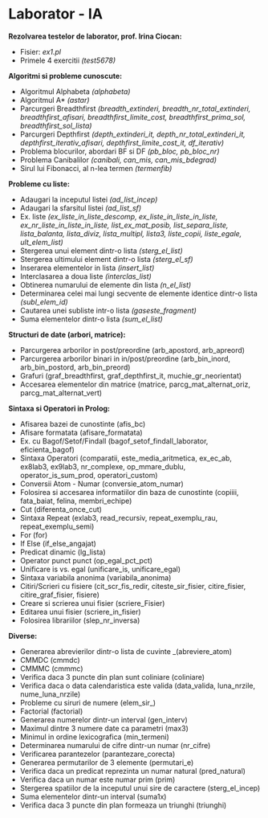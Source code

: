 # Laborator - IA

__Rezolvarea testelor de laborator, prof. Irina Ciocan:__
- Fisier: _ex1.pl_
- Primele 4 exercitii _(test5678)_

__Algoritmi si probleme cunoscute:__
- Algoritmul Alphabeta _(alphabeta)_
- Algoritmul A* _(astar)_
- Parcurgeri Breadthfirst _(breadth_extinderi, breadth_nr_total_extinderi, breadthfirst_afisari, breadthfirst_limite_cost, breadthfirst_prima_sol, breadthfirst_sol_lista)_
- Parcurgeri Depthfirst _(depth_extinderi_it, depth_nr_total_extinderi_it, depthfirst_iterativ_afisari, depthfirst_limite_cost_it, df_iterativ)_
- Problema blocurilor, abordari BF si DF _(pb_bloc, pb_bloc_nr)_
- Problema Canibalilor _(canibali, can_mis, can_mis_bdegrad)_
- Sirul lui Fibonacci, al n-lea termen _(termenfib)_


__Probleme cu liste:__
- Adaugari la inceputul listei _(ad_list_incep)_
- Adaugari la sfarsitul listei _(ad_list_sf)_
- Ex. liste _(ex_liste_in_liste_descomp, ex_liste_in_liste_in_liste, ex_nr_liste_in_liste_in_liste, list_ex_mat_posib, list_separa_liste, lista_balanta, lista_diviz, lista_multipl, lista3, liste_copii, liste_egale, ult_elem_list)_
- Stergerea unui element dintr-o lista _(sterg_el_list)_
- Stergerea ultimului element dintr-o lista _(sterg_el_sf)_
- Inserarea elementelor in lista _(insert_list)_
- Interclasarea a doua liste _(interclas_list)_
- Obtinerea numarului de elemente din lista _(n_el_list)_
- Determinarea celei mai lungi secvente de elemente identice dintr-o lista _(subl_elem_id)_
- Cautarea unei subliste intr-o lista _(gaseste_fragment)_
- Suma elementelor dintr-o lista _(sum_el_list)_

__Structuri de date (arbori, matrice):__
- Parcurgerea arborilor in post/preordine (arb_apostord, arb_apreord)
- Parcurgerea arborilor binari in in/post/preordine (arb_bin_inord, arb_bin_postord, arb_bin_preord)
- Grafuri (graf_breadthfirst, graf_depthfirst_it, muchie_gr_neorientat)
- Accesarea elementelor din matrice (matrice, parcg_mat_alternat_oriz, parcg_mat_alternat_vert)

__Sintaxa si Operatori in Prolog:__
- Afisarea bazei de cunostinte (afis_bc)
- Afisare formatata (afisare_formatata)
- Ex. cu Bagof/Setof/Findall (bagof_setof_findall_laborator, eficienta_bagof)
- Sintaxa Operatori (comparatii, este_media_aritmetica, ex_ec_ab, ex8lab3, ex9lab3, nr_complexe, op_mmare_dublu, operator_is_sum_prod, operatori_custom)
- Conversii Atom - Numar (conversie_atom_numar)
- Folosirea si accesarea informatiilor din baza de cunostinte (copiiii, fata_baiat, felina, membri_echipe)
- Cut (diferenta_once_cut)
- Sintaxa Repeat (exlab3, read_recursiv, repeat_exemplu_rau, repeat_exemplu_semi)
- For (for)
- If Else (if_else_angajat)
- Predicat dinamic (lg_lista)
- Operator punct punct (op_egal_pct_pct)
- Unificare is vs. egal (unificare_is, unificare_egal)
- Sintaxa variabila anonima (variabila_anonima)
- Citiri/Scrieri cu fisiere (cit_scr_fis_redir, citeste_sir_fisier, citire_fisier, citire_graf_fisier, fisiere)
- Creare si scrierea unui fisier (scriere_Fisier)
- Editarea unui fisier (scriere_in_fisier)
- Folosirea librariilor (slep_nr_inversa)

__Diverse:__
- Generarea abrevierilor dintr-o lista de cuvinte _(abreviere_atom)
- CMMDC (cmmdc)
- CMMMC (cmmmc)
- Verifica daca 3 puncte din plan sunt coliniare (coliniare)
- Verifica daca o data calendaristica este valida (data_valida, luna_nrzile, nume_luna_nrzile)
- Probleme cu siruri de numere (elem_sir_)
- Factorial (factorial)
- Generarea numerelor dintr-un interval (gen_interv)
- Maximul dintre 3 numere date ca parametri (max3)
- Minimul in ordine lexicografica (min_termeni)
- Determinarea numarului de cifre dintr-un numar (nr_cifre)
- Verificarea parantezelor (parantezare_corecta)
- Generarea permutarilor de 3 elemente (permutari_e)
- Verifica daca un predicat reprezinta un numar natural (pred_natural)
- Verifica daca un numar este numar prim (prim)
- Stergerea spatiilor de la inceputul unui sire de caractere (sterg_el_incep)
- Suma elementelor dintr-un interval (suma1x)
- Verifica daca 3 puncte din plan formeaza un triunghi (triunghi)



